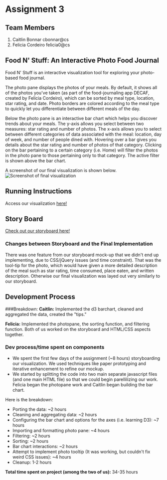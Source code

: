 # Assignment 3

## Team Members

1. Caitlin Bonnar cbonnar@cs
2. Felicia Cordeiro felicia0@cs

## Food N' Stuff: An Interactive Photo Food Journal

Food N' Stuff is an interactive visualization tool for exploring your photo-based food journal. 

The photo pane displays the photos of your meals. By default, it shows all of the photos you've taken (as part of the food-journaling app DECAF, created by Felicia Cordeiro), which can be sorted by meal type, location, star rating, and date. Photo borders are colored according to the meal type to quickly let you differentiate between different meals of the day. 

Below the photo pane is an interactive bar chart which helps you discover trends about your meals. The y-axis allows you select between two measures: star rating and number of photos. The x-axis allows you to select between different categories of data associated with the meal: location, day of week, and number of people dined with. Hovering over a bar gives you details about the star rating and number of photos of that category. Clicking on the bar pertaining to a certain category (i.e. Home) will filter the photos in the photo pane to those pertaining only to that category. The active filter is shown above the bar chart. 

A screenshot of our final visualization is shown below.
![Screenshot of final visualization](http://mydecaf.org:9517/vizScreenshot.png)

## Running Instructions

Access our visualization [here!](http://mydecaf.org:9517/index.html)


## Story Board

[Check out our storyboard here!](http://mydecaf.org:9517/storyboard.pdf)  


### Changes between Storyboard and the Final Implementation

There was one feature from our storyboard mock-up that we didn't end up implementing, due to CSS/jQuery issues (and time constraint). That was the tool-tip for the photo, which would have given a more detailed description of the meal such as star rating, time consumed, place eaten, and written description. Otherwise our final visualization was layed out very similarly to our storyboard. 

## Development Process

###Breakdown:
**Caitlin:** Implemented the d3 barchart, cleaned and aggregated the data, created the "tips."

**Felicia:** Implemented the photopane, the sorting function, and filtering function.
Both of us worked on the storyboard and HTML/CSS aspects together. 

### Dev process/time spent on components
* We spent the first few days of the assignment (~8 hours) storyboarding our visualization. We used techniques like paper prototyping and iterative enhancement to refine our mockup. 
* We started by splitting the code into two main separate javascript files (and one main HTML file) so that we could begin parellilizing our work. Felicia began the photopane work and Caitlin began building the bar chart. 

Here is the breakdown:
* Porting the data: ~2 hours
* Cleaning and aggregating data: ~2 hours
* Configuring the bar chart and options for the axes (i.e. learning D3): ~7 hours
* Importing and formatting photo pane: ~4 hours 
* Filtering: ~2 hours
* Sorting: ~2 hours
* Bar chart interactions: ~2 hours
* Attempt to implement photo tooltip (It was working, but couldn't fix weird CSS issues): ~4 hours
* Cleanup: 1-2 hours

**Total time spent on project (among the two of us):** 34-35 hours


